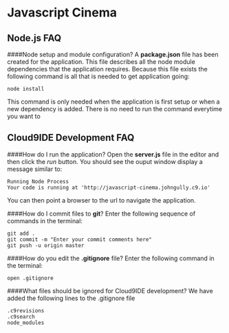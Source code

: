 Javascript Cinema
=================

Node.js FAQ
-----------

####Node setup and module configuration?
A **package.json** file has been created for the application.  This file describes all the node module dependencies that the application requires.  Because this file exists the following command is all that is needed to get application going:
```
node install
```

This command is only needed when the application is first setup or when a new dependency is added.  There is no need to run the command everytime you want to



Cloud9IDE Development FAQ
-------------------------

####How do I run the application?
Open the **server.js** file in the editor and then click the _run_ button.  You should see the ouput window display a message similar to:
```
Running Node Process
Your code is running at 'http://javascript-cinema.johngully.c9.io'
```

You can then point a browser to the url to navigate the application.


####How do I commit files to **git**?
Enter the following sequence of commands in the terminal:
```
git add .
git commit -m "Enter your commit comments here"
git push -u origin master
```

####How do you edit the **.gitignore** file?
Enter the following command in the terminal: 
```
open .gitignore
```

####What files should be ignored for Cloud9IDE development?
We have added the following lines to the .gitignore file
```
.c9revisions
.c9search
node_modules
```

